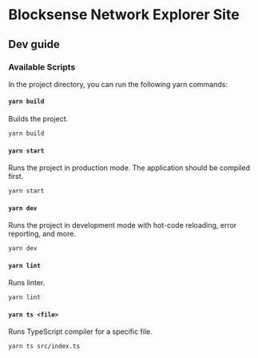 # Blocksense Network Explorer Site

## Dev guide

### Available Scripts

In the project directory, you can run the following yarn commands:

#### `yarn build`

Builds the project.

```sh
yarn build
```

#### `yarn start`

Runs the project in production mode. The application should be compiled first.

```sh
yarn start
```

#### `yarn dev`

Runs the project in development mode with hot-code reloading, error reporting, and more.

```sh
yarn dev
```

#### `yarn lint`

Runs linter.

```sh
yarn lint
```

#### `yarn ts <file>`

Runs TypeScript compiler for a specific file.

```sh
yarn ts src/index.ts
```
